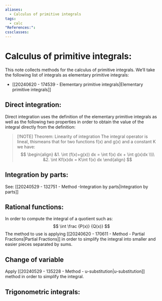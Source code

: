 ```yaml
---
aliases:
  - Calculus of primitive integrals
tags:
  - calc
"References:": 
cssclasses:
---
```

# Calculus of primitive integrals: 

This note collects methods for the calculus of primitive integrals.
We’ll take the following list of integrals as elementary primitive integrals: 
+ [[20240620 - 174539 - Elementary primitive integrals|Elementary primitive integrals]]

## Direct integration: 
Direct integration uses the definition of the elementary primitive integrals as well as the following two properties in order to obtain the value of the integral directly from the definition: 


> [!NOTE] Theorem: Linearity of integration 
> The integral operator is lineal, thismeans that for two functions f(x) and g(x) and a constant K we have:
> $$
> \begin{align}
> &1. \int (f(x)+g(x)) dx = \int f(x) dx + \int g(x)dx \\\\
> &2. \int Kf(x)dx = K\int f(x) dx
> \end{align}
> $$


## Integration by parts: 
See: [[20240529 - 132751 - Method -Integration by parts|Integration by parts]]

## Rational functions: 
In order to compute the integral of a quotient such as: 
$$
\int \frac {P(x)} {Q(x)}
$$
The method to use is applying [[20240620 - 170611 - Method - Partial Fractions|Partial Fractions]] in order to simplify the integral into smaller and easier pieces separated by sums.

## Change of variable 
Apply [[20240529 - 135228 - Method - u-substitution|u-substitution]] method in order to simplify the integral. 

## Trigonometric integrals: 
